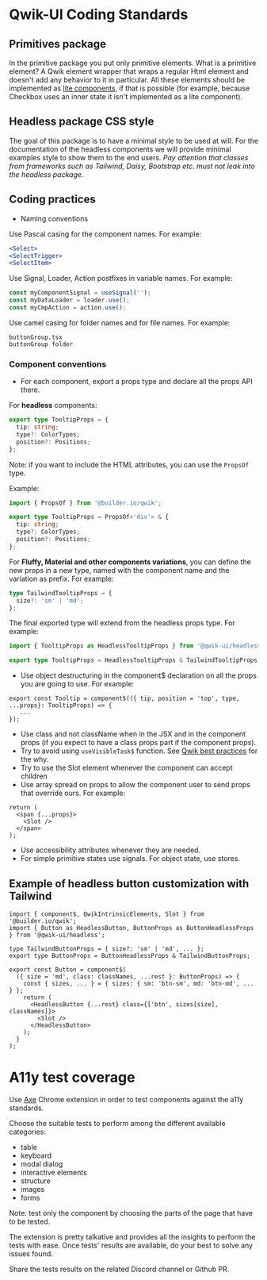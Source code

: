 # Qwik-UI Coding Standards

## Primitives package

In the primitive package you put only primitive elements. What is a primitive element? A Qwik element wrapper that wraps a regular Html element and doesn't add any behavior to it in particular. All these elements should be implemented as [lite components](https://qwik.builder.io/docs/components/lite-components), if that is possible (for example, because Checkbox uses an inner state it isn't implemented as a lite component).

## Headless package CSS style

The goal of this package is to have a minimal style to be used at will. For the documentation of the headless components we will provide minimal examples style to show them to the end users.
_Pay attention that classes from frameworks such as Tailwind, Daisy, Bootstrap etc. must not leak into the headless package_.

## Coding practices

- Naming conventions

Use Pascal casing for the component names. For example:

```jsx
<Select>
<SelectTrigger>
<SelectItem>
```

Use Signal, Loader, Action postfixes in variable names. For example:

```js
const myComponentSignal = useSignal('');
const myDataLoader = loader.use();
const myCmpAction = action.use();
```

Use camel casing for folder names and for file names. For example:

```
buttonGroup.tsx
buttonGroup folder
```

### Component conventions

- For each component, export a props type and declare all the props API there.

For **headless** components:

```ts
export type TooltipProps = {
  tip: string;
  type?: ColorTypes;
  position?: Positions;
};
```

Note: if you want to include the HTML attributes, you can use the `PropsOf` type.

Example:

```ts
import { PropsOf } from '@builder.io/qwik';

export type TooltipProps = PropsOf<'div'> & {
  tip: string;
  type?: ColorTypes;
  position?: Positions;
};
```

For **Fluffy, Material and other components variations**, you can define the new props in a new type, named with the component name and the variation as prefix. For example:

```ts
type TailwindTooltipProps = {
  size?: 'sm' | 'md';
};
```

The final exported type will extend from the headless props type. For example:

```ts
import { TooltipProps as HeadlessTooltipProps } from '@qwik-ui/headless';

export type TooltipProps = HeadlessTooltipProps & TailwindTooltipProps;
```

- Use object destructuring in the component$ declaration on all the props you are going to use. For example:

```tsx
export const Tooltip = component$(({ tip, position = 'top', type, ...props}: TooltipProps) => {
   ...
});
```

- Use class and not className when in the JSX and in the component props (if you expect to have a class props part if the component props).
- Try to avoid using `useVisibleTask$` function. See [Qwik best practices](https://qwik.builder.io/docs/cheat/best-practices/) for the why.
- Try to use the Slot element whenever the component can accept children
- Use array spread on props to allow the component user to send props that override ours. For example:

```tsx
return (
  <span {...props}>
    <Slot />
  </span>
);
```

- Use accessibility attributes whenever they are needed.
- For simple primitive states use signals. For object state, use stores.

## Example of headless button customization with Tailwind

```tsx
import { component$, QwikIntrinsicElements, Slot } from '@builder.io/qwik';
import { Button as HeadlessButton, ButtonProps as ButtonHeadlessProps } from '@qwik-ui/headless';

type TailwindButtonProps = { size?: 'sm' | 'md', ... };
export type ButtonProps = ButtonHeadlessProps & TailwindButtonProps;

export const Button = component$(
  ({ size = 'md', class: classNames, ...rest }: ButtonProps) => {
    const { sizes, ... } = { sizes: { sm: 'btn-sm', md: 'btn-md', ... } };
    return (
      <HeadlessButton {...rest} class={['btn', sizes[size], classNames]}>
        <Slot />
      </HeadlessButton>
    );
  }
);
```

# A11y test coverage

Use [Axe](https://chrome.google.com/webstore/detail/axe-devtools-web-accessib/lhdoppojpmngadmnindnejefpokejbdd) Chrome extension in order to test components against the a11y standards.

Choose the suitable tests to perform among the different available categories:

- table
- keyboard
- modal dialog
- interactive elements
- structure
- images
- forms

Note: test only the component by choosing the parts of the page that have to be tested.

The extension is pretty talkative and provides all the insights to perform the tests with ease. Once tests' results are available, do your best to solve any issues found.

Share the tests results on the related Discord channel or Github PR.

